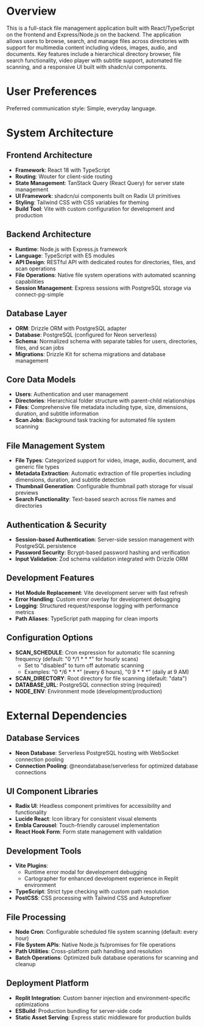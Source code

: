 # Overview

This is a full-stack file management application built with React/TypeScript on the frontend and Express/Node.js on the backend. The application allows users to browse, search, and manage files across directories with support for multimedia content including videos, images, audio, and documents. Key features include a hierarchical directory browser, file search functionality, video player with subtitle support, automated file scanning, and a responsive UI built with shadcn/ui components.

# User Preferences

Preferred communication style: Simple, everyday language.

# System Architecture

## Frontend Architecture
- **Framework**: React 18 with TypeScript
- **Routing**: Wouter for client-side routing
- **State Management**: TanStack Query (React Query) for server state management
- **UI Framework**: shadcn/ui components built on Radix UI primitives
- **Styling**: Tailwind CSS with CSS variables for theming
- **Build Tool**: Vite with custom configuration for development and production

## Backend Architecture
- **Runtime**: Node.js with Express.js framework
- **Language**: TypeScript with ES modules
- **API Design**: RESTful API with dedicated routes for directories, files, and scan operations
- **File Operations**: Native file system operations with automated scanning capabilities
- **Session Management**: Express sessions with PostgreSQL storage via connect-pg-simple

## Database Layer
- **ORM**: Drizzle ORM with PostgreSQL adapter
- **Database**: PostgreSQL (configured for Neon serverless)
- **Schema**: Normalized schema with separate tables for users, directories, files, and scan jobs
- **Migrations**: Drizzle Kit for schema migrations and database management

## Core Data Models
- **Users**: Authentication and user management
- **Directories**: Hierarchical folder structure with parent-child relationships
- **Files**: Comprehensive file metadata including type, size, dimensions, duration, and subtitle information
- **Scan Jobs**: Background task tracking for automated file system scanning

## File Management System
- **File Types**: Categorized support for video, image, audio, document, and generic file types
- **Metadata Extraction**: Automatic extraction of file properties including dimensions, duration, and subtitle detection
- **Thumbnail Generation**: Configurable thumbnail path storage for visual previews
- **Search Functionality**: Text-based search across file names and directories

## Authentication & Security
- **Session-based Authentication**: Server-side session management with PostgreSQL persistence
- **Password Security**: Bcrypt-based password hashing and verification
- **Input Validation**: Zod schema validation integrated with Drizzle ORM

## Development Features
- **Hot Module Replacement**: Vite development server with fast refresh
- **Error Handling**: Custom error overlay for development debugging
- **Logging**: Structured request/response logging with performance metrics
- **Path Aliases**: TypeScript path mapping for clean imports

## Configuration Options
- **SCAN_SCHEDULE**: Cron expression for automatic file scanning frequency (default: "0 */1 * * *" for hourly scans)
  - Set to "disabled" to turn off automatic scanning
  - Examples: "0 */6 * * *" (every 6 hours), "0 9 * * *" (daily at 9 AM)
- **SCAN_DIRECTORY**: Root directory for file scanning (default: "data")
- **DATABASE_URL**: PostgreSQL connection string (required)
- **NODE_ENV**: Environment mode (development/production)

# External Dependencies

## Database Services
- **Neon Database**: Serverless PostgreSQL hosting with WebSocket connection pooling
- **Connection Pooling**: @neondatabase/serverless for optimized database connections

## UI Component Libraries
- **Radix UI**: Headless component primitives for accessibility and functionality
- **Lucide React**: Icon library for consistent visual elements
- **Embla Carousel**: Touch-friendly carousel implementation
- **React Hook Form**: Form state management with validation

## Development Tools
- **Vite Plugins**: 
  - Runtime error modal for development debugging
  - Cartographer for enhanced development experience in Replit environment
- **TypeScript**: Strict type checking with custom path resolution
- **PostCSS**: CSS processing with Tailwind CSS and Autoprefixer

## File Processing
- **Node Cron**: Configurable scheduled file system scanning (default: every hour)
- **File System APIs**: Native Node.js fs/promises for file operations
- **Path Utilities**: Cross-platform path handling and resolution
- **Batch Operations**: Optimized bulk database operations for scanning and cleanup

## Deployment Platform
- **Replit Integration**: Custom banner injection and environment-specific optimizations
- **ESBuild**: Production bundling for server-side code
- **Static Asset Serving**: Express static middleware for production builds